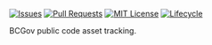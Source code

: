 <!-- PROJECT SHIELDS -->


[![Issues](https://img.shields.io/github/issues/bcgov/public-code)](/../../issues)
[![Pull Requests](https://img.shields.io/github/issues-pr/bcgov/public-code)](/../../pulls)
[![MIT License](https://img.shields.io/github/license/bcgov/public-code.svg)](/LICENSE.md)
[![Lifecycle](https://img.shields.io/badge/Lifecycle-Experimental-339999)](https://github.com/bcgov/repomountie/blob/master/doc/lifecycle-badges.md)

BCGov public code asset tracking.
  
